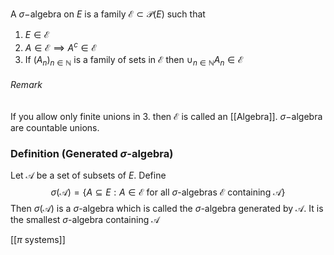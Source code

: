 A $\sigma-$algebra on $E$ is a family $\mathcal E\subset \mathcal{P}(E)$ such that
1. $E \in \mathcal E$
2. $A\in \mathcal E \implies A^c \in \mathcal E$
3. If $(A_n)_{n\in \mathbb N}$ is a family of sets in $\mathcal E$ then $\cup_{n\in \mathbb N}A_{n}\in \mathcal E$
###### Remark
If you allow only finite unions in 3. then $\mathcal E$ is called an [[Algebra]].
$\sigma-$algebra are countable unions.

### Definition (Generated $\sigma$-algebra)
Let $\mathcal{A}$ be a set of subsets of $E$. Define
$$
\sigma(\mathcal{A})=\{ A\subseteq E:A\in \mathcal{E}\text{ for all }\sigma\text{-algebras }\mathcal{E} \text{ containing }\mathcal{A} \}
$$
Then $\sigma(\mathcal{A})$ is a $\sigma$-algebra which is called the $\sigma$-algebra generated by $\mathcal{A}$. It is the smallest $\sigma$-algebra containing $\mathcal{A}$

[[$\pi$ systems]]
